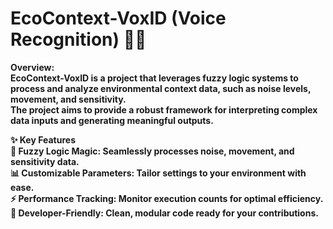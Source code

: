 # EcoContext-VoxID (Voice Recognition) 🤖➿
<b>Overview:<br>
EcoContext-VoxID is a project that leverages fuzzy logic systems to process and analyze environmental context data, such as noise levels, movement, and sensitivity.<br> The project aims to provide a robust framework for interpreting complex data inputs and generating meaningful outputs.<br>

✨ <b>Key Features<br>
🧠 Fuzzy Logic Magic: Seamlessly processes noise, movement, and sensitivity data.<br>
📊 Customizable Parameters: Tailor settings to your environment with ease.<br>
⚡ Performance Tracking: Monitor execution counts for optimal efficiency.<br>
🌟 Developer-Friendly: Clean, modular code ready for your contributions.<br>
